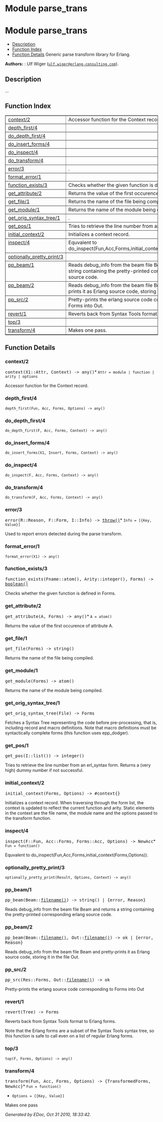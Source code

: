 Module parse_trans
==================


<h1>Module parse_trans</h1>

* [Description](#description)
* [Function Index](#index)
* [Function Details](#functions)
Generic parse transform library for Erlang.



__Authors:__ : Ulf Wiger ([`ulf.wiger@erlang-consulting.com`](mailto:ulf.wiger@erlang-consulting.com)).

<h2><a name="description">Description</a></h2>





...


<h2><a name="index">Function Index</a></h2>



<table width="100%" border="1" cellspacing="0" cellpadding="2" summary="function index"><tr><td valign="top"><a href="#context-2">context/2</a></td><td>
Accessor function for the Context record.</td></tr><tr><td valign="top"><a href="#depth_first-4">depth_first/4</a></td><td></td></tr><tr><td valign="top"><a href="#do_depth_first-4">do_depth_first/4</a></td><td></td></tr><tr><td valign="top"><a href="#do_insert_forms-4">do_insert_forms/4</a></td><td></td></tr><tr><td valign="top"><a href="#do_inspect-4">do_inspect/4</a></td><td></td></tr><tr><td valign="top"><a href="#do_transform-4">do_transform/4</a></td><td></td></tr><tr><td valign="top"><a href="#error-3">error/3</a></td><td>.</td></tr><tr><td valign="top"><a href="#format_error-1">format_error/1</a></td><td></td></tr><tr><td valign="top"><a href="#function_exists-3">function_exists/3</a></td><td>
Checks whether the given function is defined in Forms.</td></tr><tr><td valign="top"><a href="#get_attribute-2">get_attribute/2</a></td><td>
Returns the value of the first occurence of attribute A.</td></tr><tr><td valign="top"><a href="#get_file-1">get_file/1</a></td><td>
Returns the name of the file being compiled.</td></tr><tr><td valign="top"><a href="#get_module-1">get_module/1</a></td><td>
Returns the name of the module being compiled.</td></tr><tr><td valign="top"><a href="#get_orig_syntax_tree-1">get_orig_syntax_tree/1</a></td><td>.</td></tr><tr><td valign="top"><a href="#get_pos-1">get_pos/1</a></td><td>
Tries to retrieve the line number from an erl_syntax form.</td></tr><tr><td valign="top"><a href="#initial_context-2">initial_context/2</a></td><td>
Initializes a context record.</td></tr><tr><td valign="top"><a href="#inspect-4">inspect/4</a></td><td>
Equvalent to do_inspect(Fun,Acc,Forms,initial_context(Forms,Options)).</td></tr><tr><td valign="top"><a href="#optionally_pretty_print-3">optionally_pretty_print/3</a></td><td></td></tr><tr><td valign="top"><a href="#pp_beam-1">pp_beam/1</a></td><td>
Reads debug_info from the beam file Beam and returns a string containing
the pretty-printed corresponding erlang source code.</td></tr><tr><td valign="top"><a href="#pp_beam-2">pp_beam/2</a></td><td>
Reads debug_info from the beam file Beam and pretty-prints it as
Erlang source code, storing it in the file Out.</td></tr><tr><td valign="top"><a href="#pp_src-2">pp_src/2</a></td><td>Pretty-prints the erlang source code corresponding to Forms into Out.</td></tr><tr><td valign="top"><a href="#revert-1">revert/1</a></td><td>Reverts back from Syntax Tools format to Erlang forms.</td></tr><tr><td valign="top"><a href="#top-3">top/3</a></td><td></td></tr><tr><td valign="top"><a href="#transform-4">transform/4</a></td><td>
Makes one pass.</td></tr></table>


<a name="functions"></a>


<h2>Function Details</h2>


<a name="context-2"></a>


<h3>context/2</h3>





<tt>context(X1::Attr, Context) -> any()</tt>* `Attr = module | function | arity | options`





Accessor function for the Context record.
<a name="depth_first-4"></a>


<h3>depth_first/4</h3>





`depth_first(Fun, Acc, Forms, Options) -> any()`


<a name="do_depth_first-4"></a>


<h3>do_depth_first/4</h3>





`do_depth_first(F, Acc, Forms, Context) -> any()`


<a name="do_insert_forms-4"></a>


<h3>do_insert_forms/4</h3>





`do_insert_forms(X1, Insert, Forms, Context) -> any()`


<a name="do_inspect-4"></a>


<h3>do_inspect/4</h3>





`do_inspect(F, Acc, Forms, Context) -> any()`


<a name="do_transform-4"></a>


<h3>do_transform/4</h3>





`do_transform(F, Acc, Forms, Context) -> any()`


<a name="error-3"></a>


<h3>error/3</h3>





<tt>error(R::Reason, F::Form, I::Info) -> <a href="#type-throw">throw()</a></tt>* `Info = [{Key, Value}]`







Used to report errors detected during the parse transform.
<a name="format_error-1"></a>


<h3>format_error/1</h3>





`format_error(X1) -> any()`


<a name="function_exists-3"></a>


<h3>function_exists/3</h3>





<tt>function_exists(Fname::atom(), Arity::integer(), Forms) -> <a href="#type-boolean">boolean()</a></tt>




Checks whether the given function is defined in Forms.
<a name="get_attribute-2"></a>


<h3>get_attribute/2</h3>





<tt>get_attribute(A, Forms) -> any()</tt>* `A = atom()`





Returns the value of the first occurence of attribute A.
<a name="get_file-1"></a>


<h3>get_file/1</h3>





<tt>get_file(Forms) -> string()</tt>




Returns the name of the file being compiled.
<a name="get_module-1"></a>


<h3>get_module/1</h3>





<tt>get_module(Forms) -> atom()</tt>




Returns the name of the module being compiled.
<a name="get_orig_syntax_tree-1"></a>


<h3>get_orig_syntax_tree/1</h3>





<tt>get_orig_syntax_tree(File) -> Forms</tt>






Fetches a Syntax Tree representing the code before pre-processing,
that is, including record and macro definitions. Note that macro
definitions must be syntactically complete forms (this function
uses epp_dodger).
<a name="get_pos-1"></a>


<h3>get_pos/1</h3>





<tt>get_pos(I::list()) -> integer()</tt>




Tries to retrieve the line number from an erl_syntax form. Returns a
(very high) dummy number if not successful.
<a name="initial_context-2"></a>


<h3>initial_context/2</h3>





<tt>initial_context(Forms, Options) -> #context{}</tt>




Initializes a context record. When traversing through the form
list, the context is updated to reflect the current function and
arity. Static elements in the context are the file name, the module
name and the options passed to the transform function.
<a name="inspect-4"></a>


<h3>inspect/4</h3>





<tt>inspect(F::Fun, Acc::Forms, Forms::Acc, Options) -> NewAcc</tt>* `Fun = function()`





Equvalent to do_inspect(Fun,Acc,Forms,initial_context(Forms,Options)).
<a name="optionally_pretty_print-3"></a>


<h3>optionally_pretty_print/3</h3>





`optionally_pretty_print(Result, Options, Context) -> any()`


<a name="pp_beam-1"></a>


<h3>pp_beam/1</h3>





<tt>pp_beam(Beam::<a href="#type-filename">filename()</a>) -> string() | {error, Reason}</tt>




Reads debug_info from the beam file Beam and returns a string containing
the pretty-printed corresponding erlang source code.
<a name="pp_beam-2"></a>


<h3>pp_beam/2</h3>





<tt>pp_beam(Beam::<a href="#type-filename">filename()</a>, Out::<a href="#type-filename">filename()</a>) -> ok | {error, Reason}</tt>




Reads debug_info from the beam file Beam and pretty-prints it as
Erlang source code, storing it in the file Out.
<a name="pp_src-2"></a>


<h3>pp_src/2</h3>





<tt>pp_src(Res::Forms, Out::<a href="#type-filename">filename()</a>) -> ok</tt>



Pretty-prints the erlang source code corresponding to Forms into Out

<a name="revert-1"></a>


<h3>revert/1</h3>





<tt>revert(Tree) -> Forms</tt>



Reverts back from Syntax Tools format to Erlang forms.


Note that the Erlang forms are a subset of the Syntax Tools
syntax tree, so this function is safe to call even on a list of
regular Erlang forms.
<a name="top-3"></a>


<h3>top/3</h3>





`top(F, Forms, Options) -> any()`


<a name="transform-4"></a>


<h3>transform/4</h3>





<tt>transform(Fun, Acc, Forms, Options) -> {TransformedForms, NewAcc}</tt>* `Fun = function()`
* `Options = [{Key, Value}]`





Makes one pass

_Generated by EDoc, Oct 31 2010, 18:33:42._